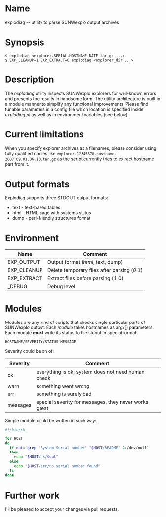 # Name

explodiag -- utility to parse SUNWexplo output archives

# Synopsis

```text
$ explodiag <explorer.SERIAL.HOSTNAME-DATE.tar.gz ...>
$ EXP_CLEANUP=1 EXP_EXTRACT=0 explodiag <explorer_dir ...>
```

# Description

The *explodiag* utility inspects SUNWexplo explorers for well-known errors and
presents the results in handsome form.  The utility architecture is built in a
module manner to simplify any functional improvements.  Please find tunable
parameters in a config file which location is specified inside *explodiag.pl*
as well as in environment variables (see below).

# Current limitations

When you specify explorer archives as a filenames, please consider using fully
qualified names like `explorer.12345678.hostname-2007.09.01.06.13.tar.gz` as the
script currently tries to extract hostname part from it.

# Output formats

Explodiag supports three STDOUT output formats:
 - text - text-based tables
 - html - HTML page with systems status
 - dump - perl-friendly structures format

# Environment

| Name | Comment |
|-|-|
| EXP_OUTPUT | Output format (*html*, text, dump) |
| EXP_CLEANUP | Delete temporary files after parsing (*0* 1) |
| EXP_EXTRACT | Extract files before parsing (*1* 0) |
| _DEBUG | Debug level |

# Modules

Modules are any kind of scripts that checks single particular parts of
SUNWexplo output.  Each *module* takes hostnames as argv[] parameters.
Each module **must** write its status to the stdout in special format:
```text
HOSTNAME/SEVERITY/STATUS MESSAGE
```
Severity could be on of:

| Severity | Comment |
|-|-|
| ok | everything is ok, system does not need human check |
| warn | something went wrong |
| err | something is surely bad |
| messages | special severity for messages, they never works great |

Simple module could be written in such way:

```sh
#!/bin/sh

for HOST
do
  if out=`grep 'System Serial number' "$HOST/README" 2>/dev/null`
  then
    echo "$HOST/ok/$out"
  else
    echo "$HOST/err/no serial number found"
  fi
done
```

# Further work

I'll be pleased to accept your changes via pull requests.
